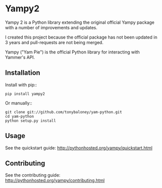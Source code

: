 # Yampy2

Yampy 2 is a Python library extending the original official Yampy package with a number of improvements and updates.

I created this project because the official package has not been updated in 3 years and pull-requests are not being merged. 

Yampy ("Yam Pie") is the official Python library for interacting with Yammer's
API.


## Installation

Install with pip::

    pip install yampy2

Or manually::

    git clone git://github.com/tonybaloney/yam-python.git
    cd yam-python
    python setup.py install


## Usage

See the quickstart guide:
http://pythonhosted.org/yampy/quickstart.html


## Contributing

See the contributing guide:
http://pythonhosted.org/yampy/contributing.html

